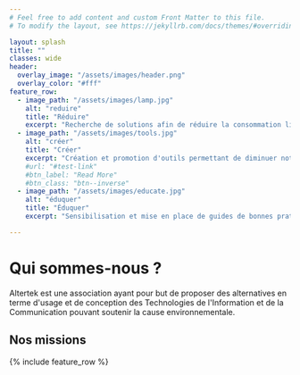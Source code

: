 ```yaml
---
# Feel free to add content and custom Front Matter to this file.
# To modify the layout, see https://jekyllrb.com/docs/themes/#overriding-theme-defaults

layout: splash
title: ""
classes: wide
header:
  overlay_image: "/assets/images/header.png"
  overlay_color: "#fff"
feature_row:
  - image_path: "/assets/images/lamp.jpg"
    alt: "reduire"
    title: "Réduire"
    excerpt: "Recherche de solutions afin de réduire la consommation liée aux nouvelles technologies pour une sobriété numérique"
  - image_path: "/assets/images/tools.jpg"
    alt: "créer"
    title: "Créer"
    excerpt: "Création et promotion d'outils permettant de diminuer notre empreinte écologique."
    #url: "#test-link"
    #btn_label: "Read More"
    #btn_class: "btn--inverse"
  - image_path: "/assets/images/educate.jpg"
    alt: "éduquer"
    title: "Éduquer"
    excerpt: "Sensibilisation et mise en place de guides de bonnes pratiques"

---
```

# Qui sommes-nous ?
Altertek est une association ayant pour but de proposer des alternatives en terme d'usage et de conception des Technologies de l'Information et de la Communication pouvant soutenir la cause environnementale.

## Nos missions


{% include feature_row %}
